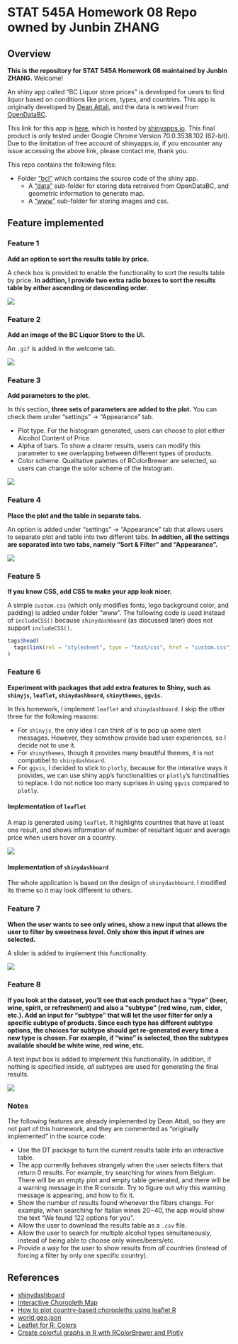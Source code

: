 STAT 545A Homework 08 Repo owned by Junbin ZHANG
================================================

Overview
--------

**This is the repository for STAT 545A Homework 08 maintained by Junbin
ZHANG.** Welcome!

An shiny app called “BC Liquor store prices” is developed for uesrs to
find liquor based on conditions like prices, types, and countries. This
app is originally developed by [Dean
Attali](https://github.com/daattali/shiny-server/tree/master/bcl), and
the data is retrieved from
[OpenDataBC](https://www.opendatabc.ca/dataset/bc-liquor-store-product-price-list-current-prices).

This link for this app is
[here](https://junbinzhang.shinyapps.io/junbinzhang-bcl/), which is
hosted by [shinyapps.io](http://www.shinyapps.io/). This final product
is only tested under Google Chrome Version 70.0.3538.102 (62-bit). Due
to the limitation of free account of shinyapps.io, if you encounter any
issue accessing the above link, please contact me, thank you.

This repo contains the following files:

-   Folder [“bcl”](./bcl/) which contains the source code of the shiny
    app.
    -   A [“data”](./bcl/data/) sub-folder for storing data retreived
        from OpenDataBC, and geometric information to generate map.
    -   A [“www”](./bcl/www/) sub-folder for storing images and css.

Feature implemented
-------------------

### Feature 1

**Add an option to sort the results table by price.**

A check box is provided to enable the functionality to sort the results
table by price. **In addtion, I provide two extra radio boxes to sort
the results table by either ascending or descending order.**

![](./images/feature1.png)

### Feature 2

**Add an image of the BC Liquor Store to the UI.**

An `.gif` is added in the welcome tab.

![](./images/feature2.png)

### Feature 3

**Add parameters to the plot.**

In this section, **three sets of parameters are added to the plot.** You
can check them under “settings” -&gt; “Appearance” tab.

-   Plot type. For the histogram generated, users can choose to plot
    either Alcohol Content of Price.
-   Alpha of bars. To show a clearer results, users can modify this
    parameter to see overlapping between different types of products.
-   Color scheme. Qualitative palettes of RColorBrewer are selected, so
    users can change the solor scheme of the histogram.

![](./images/feature3.png)

### Feature 4

**Place the plot and the table in separate tabs.**

An option is added under “settings” -&gt; “Appearance” tab that allows
users to separate plot and table into two different tabs. **In addtion,
all the settings are separated into two tabs, namely “Sort & Filter” and
“Appearance”.**

![](./images/feature4.png)

### Feature 5

**If you know CSS, add CSS to make your app look nicer.**

A simple `custom.css` (which only modifies fonts, logo background color,
and padding) is added under folder “www”. The following code is used
instead of `includeCSS()` because `shinydashboard` (as discussed later)
does not support `includeCSS()`.

``` r
tags$head(
  tags$link(rel = "stylesheet", type = "text/css", href = "custom.css")
)
```

### Feature 6

**Experiment with packages that add extra features to Shiny, such as
`shinyjs`, `leaflet`, `shinydashboard`, `shinythemes`, `ggvis`.**

In this homework, I implement `leaflet` and `shinydashboard`. I skip the
other three for the following reasons:

-   For `shinyjs`, the only idea I can think of is to pop up some alert
    messages. However, they somehow provide bad user experiences, so I
    decide not to use it.
-   For `shinythemes`, though it provides many beautiful themes, it is
    not compatibel to `shinydashboard`.
-   For `ggvis`, I decided to stick to `plotly`, because for the
    interative ways it provides, we can use shiny app’s functionalities
    or `plotly`’s functinalities to replace. I do not notice too many
    suprises in using `ggvis` compared to `plotly`.

#### Implementation of `leaflet`

A map is generated using `leaflet`. It highlights countries that have at
least one result, and shows information of number of resultant liquor
and average price when users hover on a country.

![](./images/feature6.png)

#### Implementation of `shinydashboard`

The whole application is based on the design of `shinydashboard`. I
modified its theme so it may look different to others.

### Feature 7

**When the user wants to see only wines, show a new input that allows
the user to filter by sweetness level. Only show this input if wines are
selected.**

A slider is added to implement this functionality.

![](./images/feature7.png)

### Feature 8

**If you look at the dataset, you’ll see that each product has a “type”
(beer, wine, spirit, or refreshment) and also a “subtype” (red wine,
rum, cider, etc.). Add an input for “subtype” that will let the user
filter for only a specific subtype of products. Since each type has
different subtype options, the choices for subtype should get
re-generated every time a new type is chosen. For example, if “wine” is
selected, then the subtypes available should be white wine, red wine,
etc.**

A text input box is added to implement this functionality. In addition,
if nothing is specified inside, *all* subtypes are used for generating
the final results.

![](./images/feature8.png)

### Notes

The following features are already implemented by Dean Attali, so they
are not part of this homework, and they are commented as “originally
implemented” in the source code:

-   Use the DT package to turn the current results table into an
    interactive table.
-   The app currently behaves strangely when the user selects filters
    that return 0 results. For example, try searching for wines from
    Belgium. There will be an empty plot and empty table generated, and
    there will be a warning message in the R console. Try to figure out
    why this warning message is appearing, and how to fix it.
-   Show the number of results found whenever the filters change. For
    example, when searching for Italian wines $20-$40, the app would
    show the text “We found 122 options for you”.
-   Allow the user to download the results table as a `.csv` file.
-   Allow the user to search for multiple alcohol types simultaneously,
    instead of being able to choose only wines/beers/etc.
-   Provide a way for the user to show results from *all* countries
    (instead of forcing a filter by only one specific country).

References
----------

-   [shinydashboard](https://rstudio.github.io/shinydashboard/index.html)
-   [Interactive Choropleth
    Map](https://leafletjs.com/examples/choropleth/)
-   [How to plot country-based choropleths using leaflet
    R](https://stackoverflow.com/questions/44525730/how-to-plot-country-based-choropleths-using-leaflet-r)
-   [world.geo.json](https://github.com/johan/world.geo.json)
-   [Leaflet for R:
    Colors](https://rstudio.github.io/leaflet/colors.html)
-   [Create colorful graphs in R with RColorBrewer and
    Plotly](https://moderndata.plot.ly/create-colorful-graphs-in-r-with-rcolorbrewer-and-plotly/)
